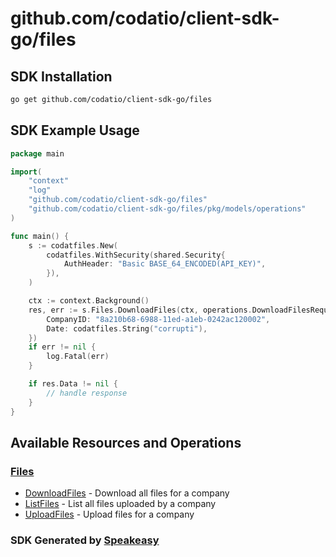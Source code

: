 # github.com/codatio/client-sdk-go/files

<!-- Start SDK Installation -->
## SDK Installation

```bash
go get github.com/codatio/client-sdk-go/files
```
<!-- End SDK Installation -->

## SDK Example Usage
<!-- Start SDK Example Usage -->
```go
package main

import(
	"context"
	"log"
	"github.com/codatio/client-sdk-go/files"
	"github.com/codatio/client-sdk-go/files/pkg/models/operations"
)

func main() {
    s := codatfiles.New(
        codatfiles.WithSecurity(shared.Security{
            AuthHeader: "Basic BASE_64_ENCODED(API_KEY)",
        }),
    )

    ctx := context.Background()
    res, err := s.Files.DownloadFiles(ctx, operations.DownloadFilesRequest{
        CompanyID: "8a210b68-6988-11ed-a1eb-0242ac120002",
        Date: codatfiles.String("corrupti"),
    })
    if err != nil {
        log.Fatal(err)
    }

    if res.Data != nil {
        // handle response
    }
}
```
<!-- End SDK Example Usage -->

<!-- Start SDK Available Operations -->
## Available Resources and Operations


### [Files](docs/files/README.md)

* [DownloadFiles](docs/files/README.md#downloadfiles) - Download all files for a company
* [ListFiles](docs/files/README.md#listfiles) - List all files uploaded by a company
* [UploadFiles](docs/files/README.md#uploadfiles) - Upload files for a company
<!-- End SDK Available Operations -->

### SDK Generated by [Speakeasy](https://docs.speakeasyapi.dev/docs/using-speakeasy/client-sdks)
